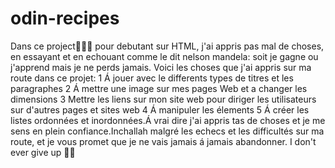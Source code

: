 # odin-recipes
Dans ce project👩🏾‍💻 pour debutant sur HTML, j'ai appris pas mal de choses, en essayant et en echouant comme le dit nelson mandela: soit je gagne ou j'apprend mais je ne perds jamais.
Voici les choses que j'ai appris sur ma route dans ce projet:
1 Á jouer avec le differents types de titres et les paragraphes
2 Á mettre une image sur mes pages Web et a changer les dimensions
3 Mettre les liens sur mon site web pour diriger les utilisateurs sur d'autres pages et sites web
4 Á manipuler les élements 
5 Á créer les listes ordonnées et inordonnées.Á vrai dire j'ai appris tas de choses et je me sens en plein confiance.Inchallah malgré les echecs et les difficultés sur ma route, et je vous promet que je ne vais jamais á jamais abandonner. I don't ever give up 💪🏻